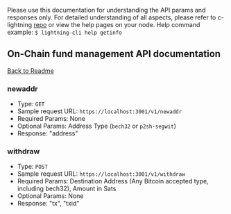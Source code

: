 Please use this documentation for understanding the API params and responses only.
For detailed understanding of all aspects, please refer to c-lightning [repo](https://github.com/ElementsProject/lightning) or view the help pages on your node. Help command example: `$ lightning-cli help getinfo`

## On-Chain fund management API documentation
[Back to Readme](../README.md)

### newaddr
- Type: `GET`
- Sample request URL: `https://localhost:3001/v1/newaddr`
- Required Params: None
- Optional Params: Address Type (`bech32` or `p2sh-segwit`)
- Response:
"address"

### withdraw
- Type: `POST`
- Sample request URL: `https://localhost:3001/v1/withdraw`
- Required Params: Destination Address (Any Bitcoin accepted type, including bech32), Amount in Sats
- Optional Params: None
- Response:
"tx", "txid"